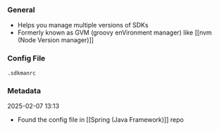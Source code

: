 ### General
- Helps you manage multiple versions of SDKs
- Formerly known as GVM (groovy enVironment manager) like [[nvm (Node Version manager)]]

### Config File
`.sdkmanrc`


### Metadata
2025-02-07 13:13
- Found the config file in [[Spring (Java Framework)]] repo